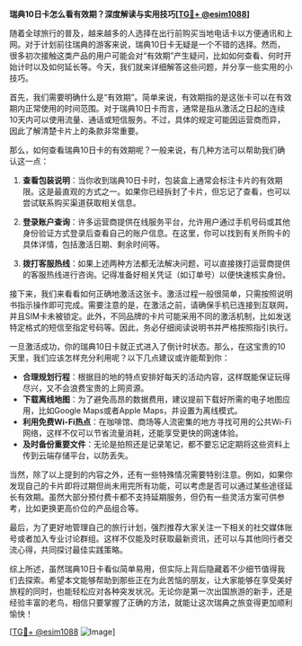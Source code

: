 **瑞典10日卡怎么看有效期？深度解读与实用技巧[[TG💪+ @esim1088](https://t.me/s/esim1088)]**

随着全球旅行的普及，越来越多的人选择在出行前购买当地电话卡以方便通讯和上网。对于计划前往瑞典的游客来说，瑞典10日卡无疑是一个不错的选择。然而，很多初次接触这类产品的用户可能会对“有效期”产生疑问，比如如何查看、何时开始计时以及如何延长等。今天，我们就来详细解答这些问题，并分享一些实用的小技巧。

首先，我们需要明确什么是“有效期”。简单来说，有效期指的是这张卡可以在有效期内正常使用的时间范围。对于瑞典10日卡而言，通常是指从激活之日起的连续10天内可以使用流量、通话或短信服务。不过，具体的规定可能因运营商而异，因此了解清楚卡片上的条款非常重要。

那么，如何查看瑞典10日卡的有效期呢？一般来说，有几种方法可以帮助我们确认这一点：

1. **查看包装说明**：当你收到瑞典10日卡时，包装盒上通常会标注卡片的有效期限。这是最直观的方式之一。如果你已经拆封了卡片，但忘记了查看，也可以尝试联系购买渠道获取相关信息。

2. **登录账户查询**：许多运营商提供在线服务平台，允许用户通过手机号码或其他身份验证方式登录后查看自己的账户信息。在这里，你可以找到有关所购卡的具体详情，包括激活日期、剩余时间等。

3. **拨打客服热线**：如果上述两种方法都无法解决问题，可以直接拨打运营商提供的客服热线进行咨询。记得准备好相关凭证（如订单号）以便快速核实身份。

接下来，我们来看看如何正确地激活这张卡。激活过程一般很简单，只需按照说明书指示操作即可完成。需要注意的是，在激活之前，请确保手机已连接到互联网，并且SIM卡未被锁定。此外，不同品牌的卡片可能采用不同的激活机制，比如发送特定格式的短信至指定号码等。因此，务必仔细阅读说明书并严格按照指引执行。

一旦激活成功，你的瑞典10日卡就正式进入了倒计时状态。那么，在这宝贵的10天里，我们应该怎样充分利用呢？以下几点建议或许能帮到你：

- **合理规划行程**：根据目的地的特点安排好每天的活动内容，这样既能保证玩得尽兴，又不会浪费宝贵的上网资源。
- **下载离线地图**：为了避免高昂的数据费用，建议提前下载好所需的电子地图应用，比如Google Maps或者Apple Maps，并设置为离线模式。
- **利用免费Wi-Fi热点**：在咖啡馆、商场等人流密集的地方寻找可用的公共Wi-Fi网络，这样不仅可以节省流量消耗，还能享受更快的网速体验。
- **及时备份重要文件**：无论是拍照还是记录笔记，都不要忘记定期将这些资料上传到云端存储平台，以防丢失。

当然，除了以上提到的内容之外，还有一些特殊情况需要特别注意。例如，如果你发现自己的卡片即将过期但尚未用完所有功能，可以考虑是否可以通过某些途径延长有效期。虽然大部分预付费卡都不支持延期服务，但仍有一些灵活方案可供参考，比如更换更高价位的产品组合等。

最后，为了更好地管理自己的旅行计划，强烈推荐大家关注一下相关的社交媒体账号或者加入专业讨论群组。这样不仅能及时获取最新资讯，还可以与其他同行者交流心得，共同探讨最佳实践策略。

综上所述，虽然瑞典10日卡看似简单易用，但实际上背后隐藏着不少细节值得我们去探索。希望本文能够帮助到那些正在为此苦恼的朋友，让大家能够在享受美好旅程的同时，也能轻松应对各种突发状况。无论你是第一次出国旅游的新手，还是经验丰富的老鸟，相信只要掌握了正确的方法，就能让这次瑞典之旅变得更加顺利愉快！

[[TG💪+ @esim1088](https://t.me/s/esim1088) ![Image](https://i.postimg.cc/4NQfJmqS/Snipaste-2025-05-13-00-14-12.png)]